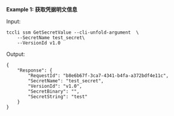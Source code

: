 **Example 1: 获取凭据明文信息**



Input: 

```
tccli ssm GetSecretValue --cli-unfold-argument  \
    --SecretName test_secret\
    --VersionId v1.0
```

Output: 
```
{
    "Response": {
        "RequestId": "b8e6b67f-3ca7-4341-b4fa-a372bdf4e11c",
        "SecretName": "test_secret",
        "VersionId": "v1.0",
        "SecretBinary": "",
        "SecretString": "test"
    }
}
```

